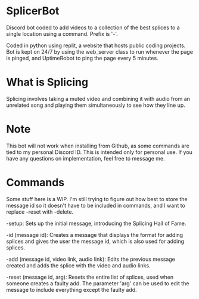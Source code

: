 # SplicerBot
Discord bot coded to add videos to a collection of the best splices to a single location using a command. Prefix is '-'.

Coded in python using replit, a website that hosts public coding projects. Bot is kept on 24/7 by using the web_server class to run whenever the page is pinged, and UptimeRobot to ping the page every 5 minutes.

# What is Splicing
Splicing involves taking a muted video and combining it with audio from an unrelated song and playing them simultaneously to see how they line up.

# Note
This bot will not work when installing from Github, as some commands are tied to my personal Discord ID. This is intended only for personal use. If you have any questions on implementation, feel free to message me.

# Commands
Some stuff here is a WIP. I'm still trying to figure out how best to store the message id so it doesn't have to be included in commands, and I want to replace -reset with -delete.

-setup: Sets up the initial message, introducing the Splicing Hall of Fame.

-id (message id): Creates a message that displays the format for adding splices and gives the user the message id, which is also used for adding splices.

-add (message id, video link, audio link): Edits the previous message created and adds the splice with the video and audio links. 

-reset (message id, arg): Resets the entire list of splices, used when someone creates a faulty add. The parameter 'arg' can be used to edit the message to include everything except the faulty add.


